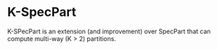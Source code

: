 # K-SpecPart #

K-SPecPart is an extension (and improvement) over SpecPart that can compute multi-way (K > 2) partitions. 
